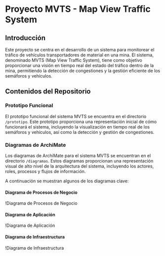 # **Proyecto MVTS - Map View Traffic System**

## **Introducción**

Este proyecto se centra en el desarrollo de un sistema para monitorear el tráfico de vehículos transportadores de material en una mina. El sistema, denominado MVTS (Map View Traffic System), tiene como objetivo proporcionar una visión en tiempo real del estado del tráfico dentro de la mina, permitiendo la detección de congestiones y la gestión eficiente de los semáforos y vehículos.

## **Contenidos del Repositorio**

### **Prototipo Funcional**

El prototipo funcional del sistema MVTS se encuentra en el directorio `/prototipo`. Este prototipo proporciona una representación inicial de cómo funcionará el sistema, incluyendo la visualización en tiempo real de los semáforos y vehículos, así como la detección y gestión de congestiones.

### **Diagramas de ArchiMate**

Los diagramas de ArchiMate para el sistema MVTS se encuentran en el directorio `/diagramas`. Estos diagramas proporcionan una representación visual de alto nivel de la arquitectura del sistema, incluyendo los actores, roles, procesos y flujos de información.

A continuación se muestran algunos de los diagramas clave:

#### **Diagrama de Procesos de Negocio**

!Diagrama de Procesos de Negocio

#### **Diagrama de Aplicación**

!Diagrama de Aplicación

#### **Diagrama de Infraestructura**

!Diagrama de Infraestructura
